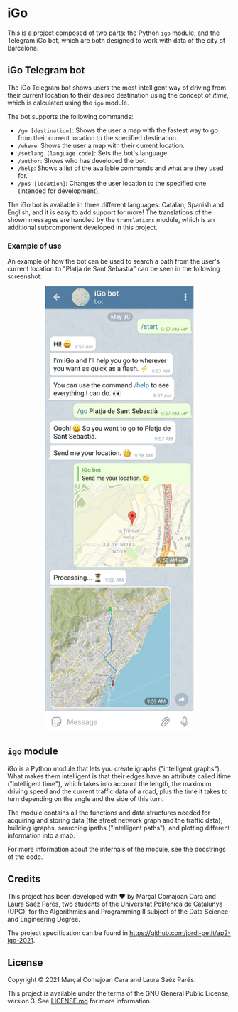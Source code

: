 # iGo

This is a project composed of two parts: the Python `igo` module, and the Telegram iGo bot, which are both
designed to work with data of the city of Barcelona.

## iGo Telegram bot

The iGo Telegram bot shows users the most intelligent way of driving from their current location to their
desired destination using the concept of *itime*, which is calculated using the `igo` module.

The bot supports the following commands:
 - `/go [destination]`: Shows the user a map with the fastest way to go from their current location to
   the specified destination. 
 - `/where`: Shows the user a map with their current location.
 - `/setlang [language code]`: Sets the bot's language.
 - `/author`: Shows who has developed the bot.
 - `/help`: Shows a list of the available commands and what are they used for.
 - `/pos [location]`: Changes the user location to the specified one (intended for development).

The iGo bot is available in three different languages: Catalan, Spanish and English, and it is easy
to add support for more! The translations of the shown messages are handled by the `translations` 
module, which is an additional subcomponent developed in this project.

### Example of use

An example of how the bot can be used to search a path from the user's current location to
"Platja de Sant Sebastià" can be seen in the following screenshot:

<p align="center">
  <img src="screenshot.png" height="1000">
</p>

## `igo` module

iGo is a Python module that lets you create igraphs ("intelligent graphs"). What makes them intelligent is
that their edges have an attribute called itime ("intelligent time"), which takes into account the 
length, the maximum driving speed and the current traffic data of a road, plus the time it takes to
turn depending on the angle and the side of this turn.

The module contains all the functions and data structures needed for acquiring and storing data
(the street network graph and the traffic data), building igraphs, searching ipaths ("intelligent 
paths"), and plotting different information into a map.

For more information about the internals of the module, see the docstrings of the code.

## Credits

This project has been developed with ❤️ by Marçal Comajoan Cara and Laura Saéz Parés, two students of the
Universitat Politènica de Catalunya (UPC), for the Algorithmics and Programming II subject of the Data
Science and Engineering Degree.

The project specification can be found in https://github.com/jordi-petit/ap2-igo-2021.

## License

Copyright © 2021 Marçal Comajoan Cara and Laura Saéz Parés.

This project is available under the terms of the GNU General Public License, version 3. See [LICENSE.md](LICENSE.md)
for more information.

